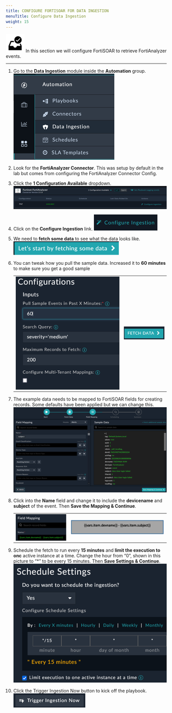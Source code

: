 ```yaml
---
title: CONFIGURE FORTISOAR FOR DATA INGESTION
menuTitle: Configure Data Ingestion
weight: 15
---
```


![user_complete_icon](check_box.svg)
In this section we will configure FortiSOAR to retrieve FortiAnalyzer events.

---

1. Go to the **Data Ingestion** module inside the **Automation** group. ![Data ingestion dropdown](dataing.png)

1. Look for the **FortiAnalyzer Connector**. This was setup by default in the lab but comes from configuring the FortiAnalyzer Connector Config.
1. Click the **1 Configuration Available** dropdown.
![FAZ data ingestion](fazconn.png)

1. Click on the **Configure Ingestion** link. ![Configure ingestion button](confing.png)

1. We need to **fetch some data** to see what the data looks like. ![Fetch data button](fetchdata.png)

1. You can tweak how you pull the sample data. Increased it to **60 minutes** to make sure you get a good sample

    |||
    |:-----:|:-----:|
    |![Configuration settings](60mins.png)|![Fetch data button](fetchdata2.png)|

1. The example data needs to be mapped to FortiSOAR fields for creating records. Some defaults have been applied but we can change this. ![Field Mapping page](dataing2.png)

1. Click into the **Name** field and change it to include the **devicename** and **subject** of the event. Then **Save the Mapping & Continue**.

    |||
    |:-----:|:-----:|
    |![Field mapping view](fmap.png)|![Jinja zoomed in](jinja.png)|

1. Schedule the fetch to run every **15 minutes** and **limit the execution to onc** active instance at a time. Change the hour from “0”, shown in this picture to “*” to be every 15 minutes.  Then **Save Settings & Continue**. ![Schedule Settings](sched.png)

1. Click the Trigger Ingestion Now button to kick off the playbook. ![Trigger ingestion now button](triging.png)
